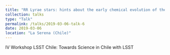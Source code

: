 ```yaml
---
title: "RR Lyrae stars: hints about the early chemical evolution of the Universe"
collection: talks
type: "Talk"
permalink: /talks/2019-03-06-talk-6
date: 2019-03-06
location: "La Serena (Chile)"
---
```


IV Workshop LSST Chile: Towards Science in Chile with LSST

